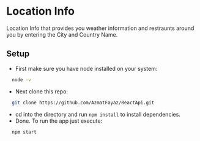 
# Location Info
   Location Info  that provides you weather information and restraunts around you by entering the City and Country Name.<br/> 


**Setup**
----
  * First make sure you have node installed on your system:
  ```bash
    node -v
  ```
  * Next clone this repo:
  ```bash
    git clone https://github.com/AzmatFayaz/ReactApi.git
  ```
  * cd into the directory and run `npm install` to install dependencies.
  * Done. To run the app just execute:
  ```bash
    npm start
  ``` 
